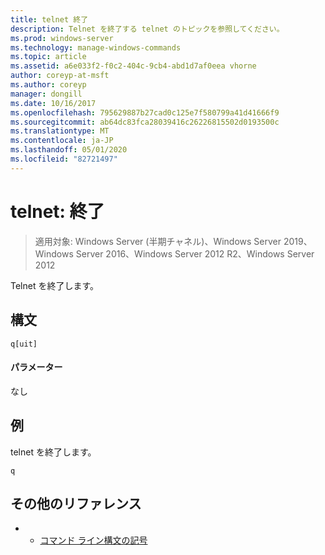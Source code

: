 ```yaml
---
title: telnet 終了
description: Telnet を終了する telnet のトピックを参照してください。
ms.prod: windows-server
ms.technology: manage-windows-commands
ms.topic: article
ms.assetid: a6e033f2-f0c2-404c-9cb4-abd1d7af0eea vhorne
author: coreyp-at-msft
ms.author: coreyp
manager: dongill
ms.date: 10/16/2017
ms.openlocfilehash: 795629887b27cad0c125e7f580799a41d41666f9
ms.sourcegitcommit: ab64dc83fca28039416c26226815502d0193500c
ms.translationtype: MT
ms.contentlocale: ja-JP
ms.lasthandoff: 05/01/2020
ms.locfileid: "82721497"
---
```

# <a name="telnet-quit"></a>telnet: 終了

> 適用対象: Windows Server (半期チャネル)、Windows Server 2019、Windows Server 2016、Windows Server 2012 R2、Windows Server 2012

Telnet を終了します。   

## <a name="syntax"></a>構文  
```  
q[uit]  
```  
#### <a name="parameters"></a>パラメーター  
なし  
## <a name="examples"></a>例  
telnet を終了します。  
```  
q  
```  
## <a name="additional-references"></a>その他のリファレンス  
-   - [コマンド ライン構文の記号](command-line-syntax-key.md)  
